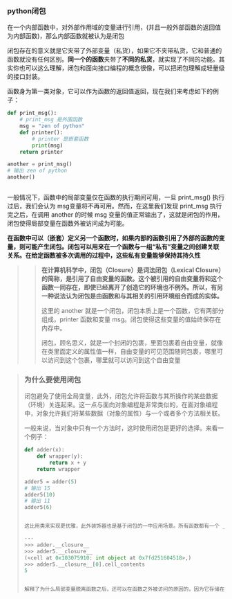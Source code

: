 ### python闭包

在一个内部函数中，对外部作用域的变量进行引用，(并且一般外部函数的返回值为内部函数)，那么内部函数就被认为是闭包

闭包存在的意义就是它夹带了外部变量（私货），如果它不夹带私货，它和普通的函数就没有任何区别。**同一个的函数**夹带了**不同的私货**，就实现了不同的功能。其实你也可以这么理解，闭包和面向接口编程的概念很像，可以把闭包理解成轻量级的接口封装。

函数身为第一类对象，它可以作为函数的返回值返回，现在我们来考虑如下的例子：

```python
def print_msg():
    # print_msg 是外围函数
    msg = "zen of python"
    def printer():
        # printer 是嵌套函数
        print(msg)
    return printer

another = print_msg()
# 输出 zen of python
another()



```

一般情况下，函数中的局部变量仅在函数的执行期间可用，一旦 print_msg() 执行过后，我们会认为 msg变量将不再可用。然而，在这里我们发现 print_msg 执行完之后，在调用 another 的时候 msg 变量的值正常输出了，这就是闭包的作用，闭包使得局部变量在函数外被访问成为可能。

**在函数中可以（嵌套）定义另一个函数时，如果内部的函数引用了外部的函数的变量，则可能产生闭包。闭包可以用来在一个函数与一组“私有”变量之间创建关联关系。在给定函数被多次调用的过程中，这些私有变量能够保持其持久性** 

> > **在计算机科学中，闭包（Closure）是词法闭包（Lexical Closure）的简称，是引用了自由变量的函数。这个被引用的自由变量将和这个函数一同存在，即使已经离开了创造它的环境也不例外。所以，有另一种说法认为闭包是由函数和与其相关的引用环境组合而成的实体。**
> >
> > 这里的 another 就是一个闭包，闭包本质上是一个函数，它有两部分组成，printer 函数和变量 msg。闭包使得这些变量的值始终保存在内存中。
> >
> > 闭包，顾名思义，就是一个封闭的包裹，里面包裹着自由变量，就像在类里面定义的属性值一样，自由变量的可见范围随同包裹，哪里可以访问到这个包裹，哪里就可以访问到这个自由变量

> ### 为什么要使用闭包
>
> 闭包避免了使用全局变量，此外，闭包允许将函数与其所操作的某些数据（环境）关连起来。这一点与面向对象编程是非常类似的，在面对象编程中，对象允许我们将某些数据（对象的属性）与一个或者多个方法相关联。
>
> 一般来说，当对象中只有一个方法时，这时使用闭包是更好的选择。来看一个例子：
>
> ```python
> def adder(x):
>     def wrapper(y):
>         return x + y
>     return wrapper
> 
> adder5 = adder(5)
> # 输出 15
> adder5(10)
> # 输出 11
> adder5(6)
> 
> 
> 这比用类来实现更优雅，此外装饰器也是基于闭包的一中应用场景。所有函数都有一个 __closure__属性，如果这个函数是一个闭包的话，那么它返回的是一个由 cell 对象 组成的元组对象。cell 对象的cell_contents 属性就是闭包中的自由变量。
> 
> ···
> >>> adder.__closure__
> >>> adder5.__closure__
> (<cell at 0x103075910: int object at 0x7fd251604518>,)
> >>> adder5.__closure__[0].cell_contents
> 5
> 
> 
> 解释了为什么局部变量脱离函数之后，还可以在函数之外被访问的原因的，因为它存储在了闭包的 cell_contents中了。
> ```
>
> 